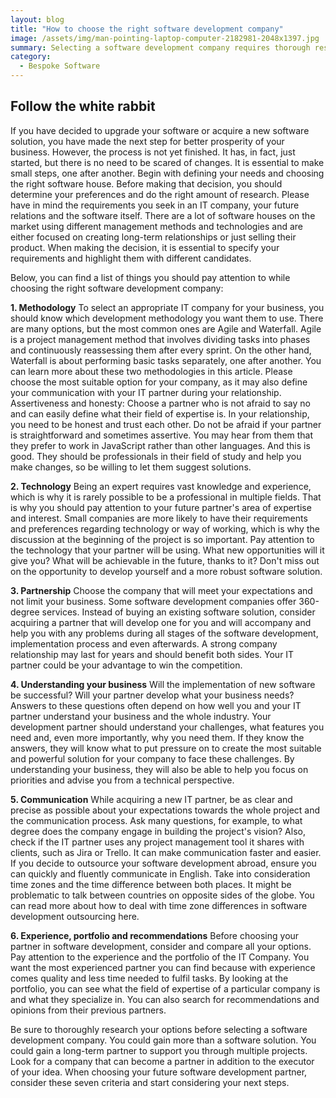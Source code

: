 ```yaml
---
layout: blog
title: "How to choose the right software development company"
image: /assets/img/man-pointing-laptop-computer-2182981-2048x1397.jpg
summary: Selecting a software development company requires thorough research and consideration of methodology, technology expertise, partnership potential, business understanding, communication efficiency, and proven experience, aiming for a beneficial long-term relationship.
category:
  - Bespoke Software
---
```


## Follow the white rabbit
If you have decided to upgrade your software or acquire a new software solution, you have made the next step for better prosperity of your business. However, the process is not yet finished. It has, in fact, just started, but there is no need to be scared of changes. It is essential to make small steps, one after another. Begin with defining your needs and choosing the right software house. Before making that decision, you should determine your preferences and do the right amount of research. Please have in mind the requirements you seek in an IT company, your future relations and the software itself. There are a lot of software houses on the market using different management methods and technologies and are either focused on creating long-term relationships or just selling their product. When making the decision, it is essential to specify your requirements and highlight them with different candidates.

Below, you can find a list of things you should pay attention to while choosing the right software development company:

 **1. Methodology**
To select an appropriate IT company for your business, you should know which development methodology you want them to use. There are many options, but the most common ones are Agile and Waterfall. Agile is a project management method that involves dividing tasks into phases and continuously reassessing them after every sprint. On the other hand, Waterfall is about performing basic tasks separately, one after another. You can learn more about these two methodologies in this article. Please choose the most suitable option for your company, as it may also define your communication with your IT partner during your relationship. Assertiveness and honesty: Choose a partner who is not afraid to say no and can easily define what their field of expertise is. In your relationship, you need to be honest and trust each other. Do not be afraid if your partner is straightforward and sometimes assertive. You may hear from them that they prefer to work in JavaScript rather than other languages. And this is good. They should be professionals in their field of study and help you make changes, so be willing to let them suggest solutions.

 **2. Technology**
Being an expert requires vast knowledge and experience, which is why it is rarely possible to be a professional in multiple fields. That is why you should pay attention to your future partner's area of expertise and interest. Small companies are more likely to have their requirements and preferences regarding technology or way of working, which is why the discussion at the beginning of the project is so important. Pay attention to the technology that your partner will be using. What new opportunities will it give you? What will be achievable in the future, thanks to it? Don't miss out on the opportunity to develop yourself and a more robust software solution.

 **3. Partnership**
Choose the company that will meet your expectations and not limit your business. Some software development companies offer 360-degree services. Instead of buying an existing software solution, consider acquiring a partner that will develop one for you and will accompany and help you with any problems during all stages of the software development, implementation process and even afterwards. A strong company relationship may last for years and should benefit both sides. Your IT partner could be your advantage to win the competition.

 **4. Understanding your business**
Will the implementation of new software be successful? Will your partner develop what your business needs? Answers to these questions often depend on how well you and your IT partner understand your business and the whole industry. Your development partner should understand your challenges, what features you need and, even more importantly, why you need them. If they know the answers, they will know what to put pressure on to create the most suitable and powerful solution for your company to face these challenges. By understanding your business, they will also be able to help you focus on priorities and advise you from a technical perspective.

 **5. Communication**
While acquiring a new IT partner, be as clear and precise as possible about your expectations towards the whole project and the communication process. Ask many questions, for example, to what degree does the company engage in building the project's vision? Also, check if the IT partner uses any project management tool it shares with clients, such as Jira or Trello. It can make communication faster and easier. If you decide to outsource your software development abroad, ensure you can quickly and fluently communicate in English. Take into consideration time zones and the time difference between both places. It might be problematic to talk between countries on opposite sides of the globe. You can read more about how to deal with time zone differences in software development outsourcing here.

 **6. Experience, portfolio and recommendations**
Before choosing your partner in software development, consider and compare all your options. Pay attention to the experience and the portfolio of the IT Company. You want the most experienced partner you can find because with experience comes quality and less time needed to fulfil tasks. By looking at the portfolio, you can see what the field of expertise of a particular company is and what they specialize in. You can also search for recommendations and opinions from their previous partners.

Be sure to thoroughly research your options before selecting a software development company. You could gain more than a software solution. You could gain a long-term partner to support you through multiple projects. Look for a company that can become a partner in addition to the executor of your idea. When choosing your future software development partner, consider these seven criteria and start considering your next steps.
